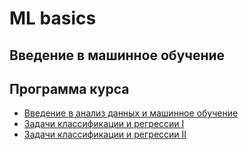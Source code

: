 # ML basics

## Введение в машинное обучение

## Программа курса
* [Введение в анализ данных и машинное обучение](https://github.com/vadim0912/ML2023/tree/master/lecture01)
* [Задачи классификации и регрессии I](https://github.com/vadim0912/ML2023/tree/master/lecture02)
* [Задачи классификации и регрессии II](https://github.com/vadim0912/ML2023/tree/master/lecture03)

